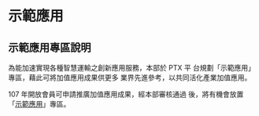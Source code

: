 # 示範應用

## 示範應用專區說明

為能加速實現各種智慧運輸之創新應用服務，本部於 PTX 平 台規劃「示範應用」專區，藉此可將加值應用成果供更多 業界先進參考，以共同活化產業加值應用。 

107 年開放會員可申請推廣加值應用成果，經本部審核通過 後，將有機會放置「[示範應用](https://ptx.transportdata.tw/PTX/Demo/Example)」專區。



